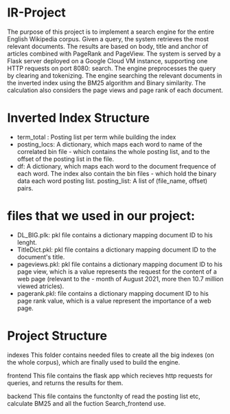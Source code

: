 # IR-Project

The purpose of this project is to implement a search engine for the entire English Wikipedia corpus. Given a query, the system retrieves the most relevant documents. The results are based on body, title and anchor of articles combined with PageRank and PageView. The system is served by a Flask server deployed on a Google Cloud VM instance, supporting one HTTP requests on port 8080: search. The engine preprocesses the query by clearing and tokenizing. The engine searching the relevant documents in the inverted index using the BM25 algorithm and Binary similarity. The calculation also considers the page views and page rank of each document.

# Inverted Index Structure

- term_total : Posting list per term while building the index
- posting_locs: A dictionary, which maps each word to name of the correlated bin file - which contains the whole posting list, and to the offset of the posting list in the file.
- df: A dictionary, which maps each word to the document frequence of each word. The index also contain the bin files - which hold the binary data each word posting list.
posting_list: A list of (file_name, offset) pairs.

# files that we used in our project:

- DL_BIG.plk: pkl file contains a dictionary mapping document ID to his lenght.
- TitleDict.pkl: pkl file contains a dictionary mapping document ID to the document's title.
- pageviews.pkl: pkl file contains a dictionary mapping document ID to his page view, which is a value represents the request for the content of a web page (relevant to the - month of August 2021, more then 10.7 million viewed atricles).
- pagerank.pkl: file contains a dictionary mapping document ID to his page rank value, which is a value represent the importance of a web page.

# Project Structure
indexes
This folder contains needed files to create all the big indexes (on the whole corpus), which are finally used to build the engine.

frontend
This file contains the flask app which recieves http requests for queries, and returns the results for them.

backend
This file contains the functonlty of read the posting list etc, calculate BM25 and all the fuction Search_frontend use.
